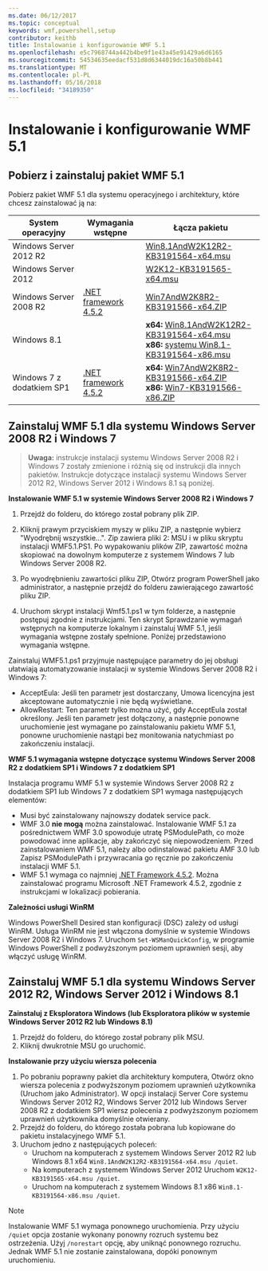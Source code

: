 ```yaml
---
ms.date: 06/12/2017
ms.topic: conceptual
keywords: wmf,powershell,setup
contributor: keithb
title: Instalowanie i konfigurowanie WMF 5.1
ms.openlocfilehash: e5c7968744a442b4be9f1e43a45e91429a6d6165
ms.sourcegitcommit: 54534635eedacf531d8d6344019dc16a50b8b441
ms.translationtype: MT
ms.contentlocale: pl-PL
ms.lasthandoff: 05/16/2018
ms.locfileid: "34189350"
---
```

# <a name="install-and-configure-wmf-51"></a>Instalowanie i konfigurowanie WMF 5.1 #


## <a name="download-and-install-the-wmf-51-package"></a>Pobierz i zainstaluj pakiet WMF 5.1

Pobierz pakiet WMF 5.1 dla systemu operacyjnego i architektury, które chcesz zainstalować ją na:

| System operacyjny       | Wymagania wstępne           | Łącza pakietu                          |
|------------------------|-------------------------|----------------------------------------|
| Windows Server 2012 R2 |                         | [Win8.1AndW2K12R2-KB3191564-x64.msu][] |
| Windows Server 2012    |                         | [W2K12-KB3191565-x64.msu][]            |
| Windows Server 2008 R2 | [.NET framework 4.5.2][]| [Win7AndW2K8R2-KB3191566-x64.ZIP][]    |
| Windows 8.1            |                         | **x64:** [Win8.1AndW2K12R2-KB3191564-x64.msu][]</br>**x86:** [systemu Win8.1-KB3191564-x86.msu][] |
| Windows 7 z dodatkiem SP1          | [.NET framework 4.5.2][]| **x64:** [Win7AndW2K8R2-KB3191566-x64.ZIP][]</br>**x86:** [Win7-KB3191566-x86.ZIP][] |

[.NET framework 4.5.2]: https://www.microsoft.com/download/details.aspx?id=42642
[W2K12-KB3191565-x64.msu]: https://go.microsoft.com/fwlink/?linkid=839513
[Win7-KB3191566-x86.ZIP]: https://go.microsoft.com/fwlink/?linkid=839522
[Win7AndW2K8R2-KB3191566-x64.ZIP]: https://go.microsoft.com/fwlink/?linkid=839523
[systemu Win8.1-KB3191564-x86.msu]: https://go.microsoft.com/fwlink/?linkid=839521
[Win8.1AndW2K12R2-KB3191564-x64.msu]: https://go.microsoft.com/fwlink/?linkid=839516

## <a name="install-wmf-51-for-windows-server-2008-r2-and-windows-7"></a>Zainstaluj WMF 5.1 dla systemu Windows Server 2008 R2 i Windows 7

> **Uwaga:** instrukcje instalacji systemu Windows Server 2008 R2 i Windows 7 zostały zmienione i różnią się od instrukcji dla innych pakietów. Instrukcje dotyczące instalacji systemu Windows Server 2012 R2, Windows Server 2012 i Windows 8.1 są poniżej.

**Instalowanie WMF 5.1 w systemie Windows Server 2008 R2 i Windows 7**

1. Przejdź do folderu, do którego został pobrany plik ZIP.

2. Kliknij prawym przyciskiem myszy w pliku ZIP, a następnie wybierz "Wyodrębnij wszystkie...". Zip zawiera pliki 2: MSU i w pliku skryptu instalacji WMF5.1.PS1.
Po wypakowaniu plików ZIP, zawartość można skopiować na dowolnym komputerze z systemem Windows 7 lub Windows Server 2008 R2.

3. Po wyodrębnieniu zawartości pliku ZIP, Otwórz program PowerShell jako administrator, a następnie przejdź do folderu zawierającego zawartość pliku ZIP.

4. Uruchom skrypt instalacji Wmf5.1.ps1 w tym folderze, a następnie postępuj zgodnie z instrukcjami. Ten skrypt Sprawdzanie wymagań wstępnych na komputerze lokalnym i zainstaluj WMF 5.1, jeśli wymagania wstępne zostały spełnione. Poniżej przedstawiono wymagania wstępne.

Zainstaluj WMF5.1.ps1 przyjmuje następujące parametry do jej obsługi ułatwiają automatyzowanie instalacji w systemie Windows Server 2008 R2 i Windows 7:

- AcceptEula: Jeśli ten parametr jest dostarczany, Umowa licencyjna jest akceptowane automatycznie i nie będą wyświetlane.
- AllowRestart: Ten parametr tylko można użyć, gdy AcceptEula został określony. Jeśli ten parametr jest dołączony, a następnie ponowne uruchomienie jest wymagane po zainstalowaniu pakietu WMF 5.1, ponowne uruchomienie nastąpi bez monitowania natychmiast po zakończeniu instalacji.

**WMF 5.1 wymagania wstępne dotyczące systemu Windows Server 2008 R2 z dodatkiem SP1 i Windows 7 z dodatkiem SP1**

Instalacja programu WMF 5.1 w systemie Windows Server 2008 R2 z dodatkiem SP1 lub Windows 7 z dodatkiem SP1 wymaga następujących elementów:
- Musi być zainstalowany najnowszy dodatek service pack.
- WMF 3.0 **nie mogą** można zainstalować. Instalowanie WMF 5.1 za pośrednictwem WMF 3.0 spowoduje utratę PSModulePath, co może powodować inne aplikacje, aby zakończyć się niepowodzeniem. Przed zainstalowaniem WMF 5.1, należy albo odinstalować pakietu AMF 3.0 lub Zapisz PSModulePath i przywracania go ręcznie po zakończeniu instalacji WMF 5.1.
- WMF 5.1 wymaga co najmniej [.NET Framework 4.5.2](https://www.microsoft.com/en-ca/download/details.aspx?id=42642).
Można zainstalować programu Microsoft .NET Framework 4.5.2, zgodnie z instrukcjami w lokalizacji pobierania.

**Zależności usługi WinRM**

Windows PowerShell Desired stan konfiguracji (DSC) zależy od usługi WinRM.
Usługa WinRM nie jest włączona domyślnie w systemie Windows Server 2008 R2 i Windows 7.
Uruchom `Set-WSManQuickConfig`, w programie Windows PowerShell z podwyższonym poziomem uprawnień sesji, aby włączyć usługę WinRM.


## <a name="install-wmf-51-for-windows-server-2012-r2-windows-server-2012-and-windows-81"></a>Zainstaluj WMF 5.1 dla systemu Windows Server 2012 R2, Windows Server 2012 i Windows 8.1
**Zainstaluj z Eksploratora Windows (lub Eksploratora plików w systemie Windows Server 2012 R2 lub Windows 8.1)**

1. Przejdź do folderu, do którego został pobrany plik MSU.
2. Kliknij dwukrotnie MSU go uruchomić.

**Instalowanie przy użyciu wiersza polecenia**

1. Po pobraniu poprawny pakiet dla architektury komputera, Otwórz okno wiersza polecenia z podwyższonym poziomem uprawnień użytkownika (Uruchom jako Administrator). W opcji instalacji Server Core systemu Windows Server 2012 R2, Windows Server 2012 lub Windows Server 2008 R2 z dodatkiem SP1 wiersz polecenia z podwyższonym poziomem uprawnień użytkownika domyślnie otwierany.
2. Przejdź do folderu, do którego została pobrana lub kopiowane do pakietu instalacyjnego WMF 5.1.
3. Uruchom jedno z następujących poleceń:
   - Uruchom na komputerach z systemem Windows Server 2012 R2 lub Windows 8.1 x64 `Win8.1AndW2K12R2-KB3191564-x64.msu /quiet`.
   - Na komputerach z systemem Windows Server 2012 Uruchom `W2K12-KB3191565-x64.msu /quiet`.
   - Uruchom na komputerach z systemem Windows 8.1 x86 `Win8.1-KB3191564-x86.msu /quiet`.

> [!NOTE]
> Instalowanie WMF 5.1 wymaga ponownego uruchomienia. Przy użyciu `/quiet` opcja zostanie wykonany ponowny rozruch systemu bez ostrzeżenia.
> Użyj `/norestart` opcję, aby uniknąć ponownego rozruchu. Jednak WMF 5.1 nie zostanie zainstalowana, dopóki ponownym uruchomieniu.
